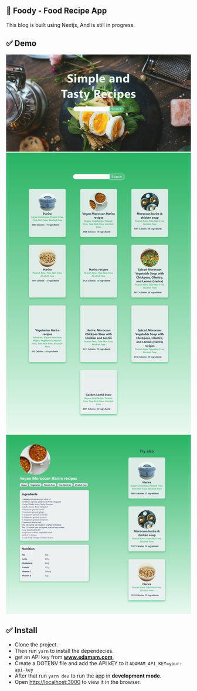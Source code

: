 ## 🌱 Foody - Food Recipe App

This blog is built using Nextjs, And is still in progress.

## ✅ Demo
![home](./screenshots/home.jpg)
![search](./screenshots/search.png)
![recipe](./screenshots/recipe.png)

## ✅ Install 
- Clone the project.
- Then run `yarn` to install the dependecies.
- get an API key from **www.edamam.com**, 
- Create a DOTENV file and add the API kEY to it `ADAMAM_API_KEY=your-api-key`
- After that run `yarn dev` to run the app in 
**development mode**.
- Open [http://localhost:3000](http://localhost:3000) to view it in the browser.

